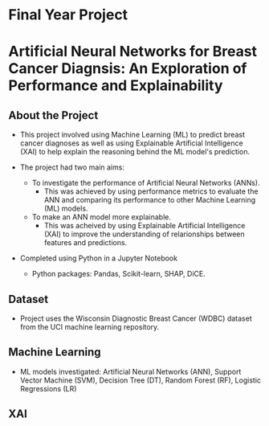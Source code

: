 # Final Year Project
# Artificial Neural Networks for Breast Cancer Diagnsis: An Exploration of Performance and Explainability
## About the Project
- This project involved using Machine Learning (ML) to predict breast cancer diagnoses as well as using Explainable Artificial Intelligence (XAI) to help explain the reasoning behind the ML model's prediction.

- The project had two main aims:
  - To investigate the performance of Artificial Neural Networks (ANNs).
    - This was achieved by using performance metrics to evaluate the ANN and comparing its performance to other Machine Learning (ML) models.
  - To make an ANN model more explainable.
    - This was acheived by using Explainable Artificial Intelligence (XAI) to improve the understanding of relarionships between features and predictions.

- Completed using Python in a Jupyter Notebook
  - Python packages: Pandas, Scikit-learn, SHAP, DiCE.

 ## Dataset
-  Project uses the Wisconsin Diagnostic Breast Cancer (WDBC) dataset from the UCI machine learning repository.

## Machine Learning
- ML models investigated: Artificial Neural Networks (ANN), Support Vector Machine (SVM), Decision Tree (DT), Random Forest (RF), Logistic Regressions (LR)

## XAI
